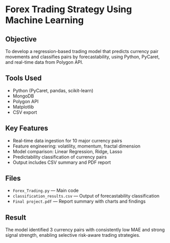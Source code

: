 # Forex Trading Strategy Using Machine Learning

## Objective
To develop a regression-based trading model that predicts currency pair movements and classifies pairs by forecastability, using Python, PyCaret, and real-time data from Polygon API.

## Tools Used
- Python (PyCaret, pandas, scikit-learn)
- MongoDB
- Polygon API
- Matplotlib
- CSV export

## Key Features
- Real-time data ingestion for 10 major currency pairs
- Feature engineering: volatility, momentum, fractal dimension
- Model comparison: Linear Regression, Ridge, Lasso
- Predictability classification of currency pairs
- Output includes CSV summary and PDF report

## Files
- `Forex_Trading.py` — Main code
- `classification_results.csv` — Output of forecastability classification
- `Final project.pdf` — Report summary with charts and findings

## Result
The model identified 3 currency pairs with consistently low MAE and strong signal strength, enabling selective risk-aware trading strategies.
